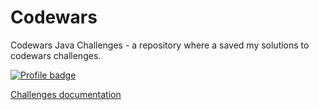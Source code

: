 # Codewars
Codewars Java Challenges -  a repository where a saved my solutions to codewars challenges.

[![Profile badge](https://www.codewars.com/users/Roomka/badges/large)](https://www.codewars.com/users/Roomka)

[Challenges documentation](https://roomka.github.io/codewars/)
